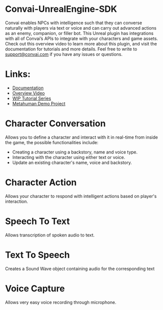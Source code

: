 # Convai-UnrealEngine-SDK
Convai enables NPCs with intelligence such that they can converse naturally with players via text or voice and can carry out advanced actions as an enemy, companion, or filler bot. This Unreal plugin has integrations with all of Convai’s APIs to integrate with your characters and game assets. Check out this overview video to learn more about this plugin, and visit the documentation for tutorials and more details. Feel free to write to support@convai.com if you have any issues or questions.



# Links:
- [Documentation](https://docs.convai.com/api-docs-restructure/plugins-and-integrations/unreal-engine)
- [Overview Video](https://www.youtube.com/watch?v=Cn6hYPiFGCE)
- [WIP Tutorial Series](https://www.youtube.com/playlist?list=PLn_7tCx0Chipba-OJ6sU0f7DhETQ8FPAJ)
- [Metahuman Demo Project](https://drive.google.com/drive/u/4/folders/1HNcghI9SG1NpCUaJWRX9Yh28HUF00-U0)

# Character Conversation
Allows you to define a character and interact with it in real-time from inside the game, the possible functionalities include:

- Creating a character using a backstory, name and voice type.
- Interacting with the character using either text or voice.
- Update an existing character's name, voice and backstory.


# Character Action
Allows your character to respond with intelligent actions based on player's interaction.

# Speech To Text
Allows transcription of spoken audio to text.

# Text To Speech
Creates a Sound Wave object containing audio for the corresponding text

# Voice Capture
Allows very easy voice recording through microphone.
